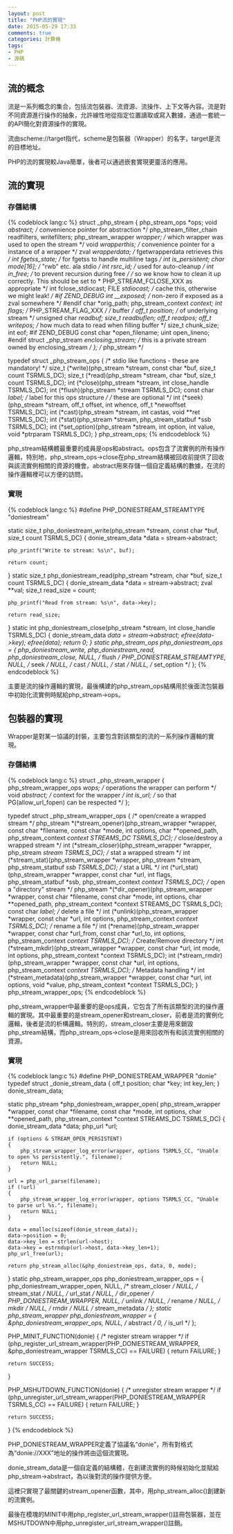 ```yaml
---
layout: post
title: "PHP流的實現"
date: 2015-05-29 17:33
comments: true
categories: 計算機
tags:
- PHP
- 源碼
---
```


## 流的概念

流是一系列概念的集合，包括流包裝器、流資源、流操作、上下文等內容。流是對不同資源進行操作的抽象，允許線性地從指定位置讀取或寫入數據，通過一套統一的API簡化對資源操作的實現。

流由scheme://target指代，scheme是包裝器（Wrapper）的名字，target是流的目標地址。

PHP的流的實現較Java簡單，後者可以通過嵌套實現更靈活的應用。

## 流的實現

### 存儲結構

{% codeblock lang:c %}
struct _php_stream  {
	php_stream_ops *ops;
	void *abstract;			/* convenience pointer for abstraction */
	php_stream_filter_chain readfilters, writefilters;
	php_stream_wrapper *wrapper; /* which wrapper was used to open the stream */
	void *wrapperthis;		/* convenience pointer for a instance of a wrapper */
	zval *wrapperdata;		/* fgetwrapperdata retrieves this */
	int fgetss_state;		/* for fgetss to handle multiline tags */
	int is_persistent;
	char mode[16];			/* "rwb" etc. ala stdio */
	int rsrc_id;			/* used for auto-cleanup */
	int in_free;			/* to prevent recursion during free */
	/* so we know how to clean it up correctly.  This should be set to
	 * PHP_STREAM_FCLOSE_XXX as appropriate */
	int fclose_stdiocast;
	FILE *stdiocast;    /* cache this, otherwise we might leak! */
#if ZEND_DEBUG
	int __exposed;	/* non-zero if exposed as a zval somewhere */
#endif
	char *orig_path;
	php_stream_context *context;
	int flags;	/* PHP_STREAM_FLAG_XXX */
	/* buffer */
	off_t position; /* of underlying stream */
	unsigned char *readbuf;
	size_t readbuflen;
	off_t readpos;
	off_t writepos;
	/* how much data to read when filling buffer */
	size_t chunk_size;
	int eof;
#if ZEND_DEBUG
	const char *open_filename;
	uint open_lineno;
#endif
	struct _php_stream *enclosing_stream; /* this is a private stream owned by enclosing_stream */
}; /* php_stream */

typedef struct _php_stream_ops  {
	/* stdio like functions - these are mandatory! */
	size_t (*write)(php_stream *stream, const char *buf, size_t count TSRMLS_DC);
	size_t (*read)(php_stream *stream, char *buf, size_t count TSRMLS_DC);
	int    (*close)(php_stream *stream, int close_handle TSRMLS_DC);
	int    (*flush)(php_stream *stream TSRMLS_DC);
	const char *label; /* label for this ops structure */
	/* these are optional */
	int (*seek)(php_stream *stream, off_t offset, int whence, off_t *newoffset TSRMLS_DC);
	int (*cast)(php_stream *stream, int castas, void **ret TSRMLS_DC);
	int (*stat)(php_stream *stream, php_stream_statbuf *ssb TSRMLS_DC);
	int (*set_option)(php_stream *stream, int option, int value, void *ptrparam TSRMLS_DC);
} php_stream_ops;
{% endcodeblock %}

php_stream結構體最重要的成員是ops和abstract。ops包含了流實例的所有操作邏輯，特別地，php_stream_ops->close在php_stream結構被回收前提供了回收與該流實例相關的資源的機會。abstract用來存儲一個自定義結構的數據，在流的操作邏輯裡可以方便的訪問。

### 實現

{% codeblock lang:c %}
#define PHP_DONIESTREAM_STREAMTYPE "doniestream"

static size_t php_doniestream_write(php_stream *stream, const char *buf, size_t count TSRMLS_DC)
{
	donie_stream_data *data = stream->abstract;

	php_printf("Write to stream: %s\n", buf);

	return count;
}
static size_t php_doniestream_read(php_stream *stream, char *buf, size_t count TSRMLS_DC)
{
	donie_stream_data *data = stream->abstract;
	zval **val;
	size_t read_size = count;

	php_printf("Read from stream: %s\n", data->key);

	return read_size;
}
static int php_doniestream_close(php_stream *stream, int close_handle TSRMLS_DC)
{
	donie_stream_data *data = stream->abstract;
	efree(data->key);
	efree(data);
	return 0;
}
static php_stream_ops php_doniestream_ops = {
	php_doniestream_write,
	php_doniestream_read,
	php_doniestream_close,
	NULL, /* flush */
	PHP_DONIESTREAM_STREAMTYPE,
	NULL, /* seek */
	NULL, /* cast */
	NULL, /* stat */
	NULL, /* set_option */
};
{% endcodeblock %}

主要是流的操作邏輯的實現，最後構建的php_stream_ops結構用於後面流包裝器中初始化流實例時賦給php_stream->ops。

## 包裝器的實現

Wrapper是對某一協議的封裝，主要包含對該類型的流的一系列操作邏輯的實現。

### 存儲結構

{% codeblock lang:c %}
struct _php_stream_wrapper	{
	php_stream_wrapper_ops *wops;	/* operations the wrapper can perform */
	void *abstract;			/* context for the wrapper */
	int is_url;			/* so that PG(allow_url_fopen) can be respected */
};

typedef struct _php_stream_wrapper_ops {
	/* open/create a wrapped stream */
	php_stream *(*stream_opener)(php_stream_wrapper *wrapper, const char *filename, const char *mode, int options, char **opened_path, php_stream_context *context STREAMS_DC TSRMLS_DC);
	/* close/destroy a wrapped stream */
	int (*stream_closer)(php_stream_wrapper *wrapper, php_stream *stream TSRMLS_DC);
	/* stat a wrapped stream */
	int (*stream_stat)(php_stream_wrapper *wrapper, php_stream *stream, php_stream_statbuf *ssb TSRMLS_DC);
	/* stat a URL */
	int (*url_stat)(php_stream_wrapper *wrapper, const char *url, int flags, php_stream_statbuf *ssb, php_stream_context *context TSRMLS_DC);
	/* open a "directory" stream */
	php_stream *(*dir_opener)(php_stream_wrapper *wrapper, const char *filename, const char *mode, int options, char **opened_path, php_stream_context *context STREAMS_DC TSRMLS_DC);
	const char *label;
	/* delete a file */
	int (*unlink)(php_stream_wrapper *wrapper, const char *url, int options, php_stream_context *context TSRMLS_DC);
	/* rename a file */
	int (*rename)(php_stream_wrapper *wrapper, const char *url_from, const char *url_to, int options, php_stream_context *context TSRMLS_DC);
	/* Create/Remove directory */
	int (*stream_mkdir)(php_stream_wrapper *wrapper, const char *url, int mode, int options, php_stream_context *context TSRMLS_DC);
	int (*stream_rmdir)(php_stream_wrapper *wrapper, const char *url, int options, php_stream_context *context TSRMLS_DC);
	/* Metadata handling */
	int (*stream_metadata)(php_stream_wrapper *wrapper, const char *url, int options, void *value, php_stream_context *context TSRMLS_DC);
} php_stream_wrapper_ops;
{% endcodeblock %}

php_stream_wrapper中最重要的是ops成員，它包含了所有該類型的流的操作邏輯的實現。其中最重要的是stream_opener和stream_closer，前者是流的實例化邏輯，後者是流的析構邏輯。特別的，stream_closer主要是用來銷毀php_stream結構，而php_stream_ops->close是用來回收所有和該流實例相關的資源。

### 實現

{% codeblock lang:c %}
#define PHP_DONIESTREAM_WRAPPER "donie"
typedef struct _donie_stream_data {
	off_t position;
	char *key;
	int key_len;
} donie_stream_data;

static php_stream *php_doniestream_wrapper_open(
		php_stream_wrapper *wrapper,
		const char *filename, const char *mode, int options,
		char **opened_path, php_stream_context *context
		STREAMS_DC TSRMLS_DC)
{
	donie_stream_data *data;
	php_url *url;

	if (options & STREAM_OPEN_PERSISTENT)
	{
		php_stream_wrapper_log_error(wrapper, options TSRMLS_CC, "Unable to open %s persistently.", filename);
		return NULL;
	}

	url = php_url_parse(filename);
	if (!url)
	{
		php_stream_wrapper_log_error(wrapper, options TSRMLS_CC, "Unable to parse url %s.", filename);
		return NULL;
	}

	data = emalloc(sizeof(donie_stream_data));
	data->position = 0;
	data->key_len = strlen(url->host);
	data->key = estrndup(url->host, data->key_len+1);
	php_url_free(url);

	return php_stream_alloc(&php_doniestream_ops, data, 0, mode);
}
static php_stream_wrapper_ops php_doniestream_wrapper_ops = {
	php_doniestream_wrapper_open,
	NULL, /* stream_closer */
	NULL, /* stream_stat */
	NULL, /* url_stat */
	NULL, /* dir_opener */
	PHP_DONIESTREAM_WRAPPER,
	NULL, /* unlink */
	NULL, /* rename */
	NULL, /* mkdir */
	NULL, /* rmdir */
	NULL  /* stream_metadata */
};
static php_stream_wrapper php_doniestream_wrapper = {
	&php_doniestream_wrapper_ops,
	NULL, /* abstract */
	0, /* is_url */
};

PHP_MINIT_FUNCTION(donie)
{
	/* register stream wrapper */
	if (php_register_url_stream_wrapper(PHP_DONIESTREAM_WRAPPER, &php_doniestream_wrapper TSRMLS_CC) == FAILURE)
	{
		return FAILURE;
	}

	return SUCCESS;
}

PHP_MSHUTDOWN_FUNCTION(donie)
{
	/* unregister stream wrapper */
	if (php_unregister_url_stream_wrapper(PHP_DONIESTREAM_WRAPPER TSRMLS_CC) == FAILURE)
	{
		return FAILURE;
	}

	return SUCCESS;
}
{% endcodeblock %}

PHP_DONIESTREAM_WRAPPER定義了協議名“donie”，所有對格式為“donie://XXX”地址的操作將由這個流實現。

donie_stream_data是一個自定義的結構體，在創建流實例的時候初始化並賦給php_stream->abstract，為以後對流的操作提供方便。

這裡只實現了最關鍵的stream_opener函數，其中，用php_stream_alloc()創建新的流實例。

最後在模塊的MINIT中用php_register_url_stream_wrapper()註冊包裝器，並在MSHUTDOWN中用php_unregister_url_stream_wrapper()註銷。
